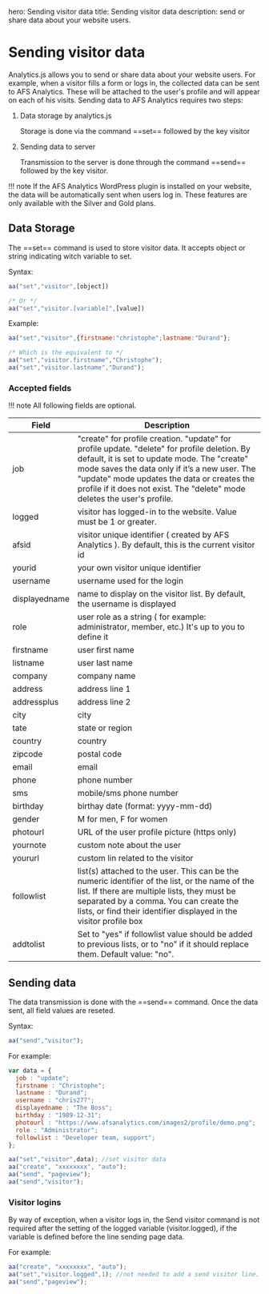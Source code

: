 hero: Sending visitor data
title: Sending visitor data
description: send or share data about your website users.


# Sending visitor data

Analytics.js allows you to send or share data about your website users. For example, when a visitor fills a form or logs in, the collected data can be sent to AFS Analytics. These will be attached to the user's profile and will appear on each of his visits. 
Sending data to AFS Analytics requires two steps: 

1. Data storage by analytics.js
    
    Storage is done via the command ==set== followed by the key visitor

2. Sending data to server

    Transmission to the server is done through the command ==send== followed by the key visitor. 


!!! note
    If the AFS Analytics WordPress plugin is installed on your website, the data will be automatically sent when users log in. These features are only available with the Silver and Gold plans. 

## Data Storage

The ==set== command is used to store visitor data. It accepts object or string indicating witch variable to set. 

Syntax: 
```js
aa("set","visitor",[object])

/* Or */
aa("set","visitor.[variable]",[value])
```

Example: 
```js
aa("set","visitor",{firstname:"christophe";lastname:"Durand"};

/* Which is the equivalent to */
aa("set","visitor.firstname","Christophe");
aa("set","visitor.lastname","Durand");
```

### Accepted fields

!!! note 
    All following fields are optional. 

| Field | Description
| --- | ---
|job| "create" for profile creation. "update" for profile update. "delete" for profile deletion. By default, it is set to update mode. The "create" mode saves the data only if it’s a new user. The "update" mode updates the data or creates the profile if it does not exist. The "delete" mode deletes the user's profile. 
|logged| visitor has logged-in to the website. Value must be 1 or greater.
|afsid| visitor unique identifier ( created by AFS Analytics ). By default, this is the current visitor id
|yourid| your own visitor unique identifier
|username| username used for the login
|displayedname| name to display on the visitor list. By default, the username is displayed
|role| user role as a string ( for example: administrator, member, etc.) It's up to you to define it
|firstname| user first name
|listname| user last name
|company| company name
|address| address line 1
|addressplus| address line 2
|city| city
|tate| state or region
|country| country
|zipcode| postal code
|email| email
|phone| phone number
|sms| mobile/sms phone number
|birthday| birthay date (format: yyyy-mm-dd)
|gender| M for men, F for women
|photourl| URL of the user profile picture (https only)
|yournote| custom note about the user
|yoururl| custom lin related to the visitor
|followlist| list(s) attached to the user. This can be the numeric identifier of the list, or the name of the list. If there are multiple lists, they must be separated by a comma. You can create the lists, or find their identifier displayed in the visitor profile box
|addtolist| Set to "yes" if followlist value should be added to previous lists, or to "no" if it should replace them. Default value: "no".


## Sending data 
The data transmission is done with the ==send== command. Once the data sent, all field values are reseted. 

Syntax: 
```js
aa("send","visitor");
```

For example: 
```js
var data = {
  job : "update";
  firstname : "Christophe";
  lastname : "Durand";
  username : "chris277";
  displayedname : "The Boss";
  birthday : "1989-12-31";
  photourl : "https://www.afsanalytics.com/images2/profile/demo.png";
  role : "Administrator";
  followlist : "Developer team, support";
};

aa("set","visitor",data); //set visitor data
aa("create", "xxxxxxxx", "auto"); 
aa("send", "pageview");
aa("send","visitor");
```

### Visitor logins 

By way of exception, when a visitor logs in, the Send visitor command is not required after the setting of the logged variable (visitor.logged), if the variable is defined before the line sending page data. 

For example: 
```js
aa("create", "xxxxxxxx", "auto"); 
aa("set","visitor.logged",1); //not needed to add a send visitor line.
aa("send","pageview");
```